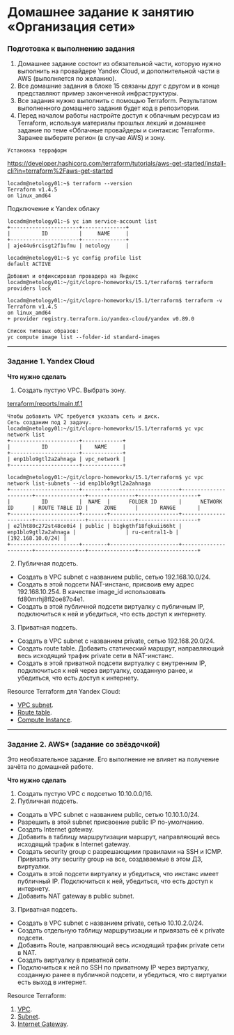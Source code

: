 # Домашнее задание к занятию «Организация сети»

### Подготовка к выполнению задания

1. Домашнее задание состоит из обязательной части, которую нужно выполнить на провайдере Yandex Cloud, и дополнительной части в AWS (выполняется по желанию). 
2. Все домашние задания в блоке 15 связаны друг с другом и в конце представляют пример законченной инфраструктуры.  
3. Все задания нужно выполнить с помощью Terraform. Результатом выполненного домашнего задания будет код в репозитории. 
4. Перед началом работы настройте доступ к облачным ресурсам из Terraform, используя материалы прошлых лекций и домашнее задание по теме «Облачные провайдеры и синтаксис Terraform». Заранее выберите регион (в случае AWS) и зону.

```
Установка терраформ
```
https://developer.hashicorp.com/terraform/tutorials/aws-get-started/install-cli?in=terraform%2Faws-get-started
```
locadm@netology01:~$ terraform --version
Terraform v1.4.5
on linux_amd64
```
Подключение к Yandex облаку

```
locadm@netology01:~$ yc iam service-account list
+----------------------+--------------+
|          ID          |     NAME     |
+----------------------+--------------+
| aje44u6rcisgt2f1ufmu | netology     |

locadm@netology01:~$ yc config profile list
default ACTIVE

Добавил и отфиксировал провадера на Яндекс
locadm@netology01:~/git/clopro-homeworks/15.1/terraform$ terraform providers lock

locadm@netology01:~/git/clopro-homeworks/15.1/terraform$ terraform -v
Terraform v1.4.5
on linux_amd64
+ provider registry.terraform.io/yandex-cloud/yandex v0.89.0

Список типовых образов:
yc compute image list --folder-id standard-images
```

---
### Задание 1. Yandex Cloud 

**Что нужно сделать**

1. Создать пустую VPC. Выбрать зону.

[terraform/reports/main.tf.1](terraform/reports/main.tf.1)
```buildoutcfg
Чтобы добавить VPC требуется указать сеть и диск.
Сеть созданим под 2 задачу.
locadm@netology01:~/git/clopro-homeworks/15.1/terraform$ yc vpc network list
+----------------------+-------------+
|          ID          |    NAME     |
+----------------------+-------------+
| enp1blo9gtl2a2ahnaga | vpc_network |
+----------------------+-------------+

locadm@netology01:~/git/clopro-homeworks/15.1/terraform$ yc vpc network list-subnets --id enp1blo9gtl2a2ahnaga
+----------------------+--------+----------------------+----------------------+----------------+---------------+-------------------+
|          ID          |  NAME  |      FOLDER ID       |      NETWORK ID      | ROUTE TABLE ID |     ZONE      |       RANGE       |
+----------------------+--------+----------------------+----------------------+----------------+---------------+-------------------+
| e2lht80c272st48ce0i4 | public | b1gkgthf18fqkuii66ht | enp1blo9gtl2a2ahnaga |                | ru-central1-b | [192.168.10.0/24] |
+----------------------+--------+----------------------+----------------------+----------------+---------------+-------------------+
```


2. Публичная подсеть.

 - Создать в VPC subnet с названием public, сетью 192.168.10.0/24.
 - Создать в этой подсети NAT-инстанс, присвоив ему адрес 192.168.10.254. В качестве image_id использовать fd80mrhj8fl2oe87o4e1.
 - Создать в этой публичной подсети виртуалку с публичным IP, подключиться к ней и убедиться, что есть доступ к интернету.
3. Приватная подсеть.
 - Создать в VPC subnet с названием private, сетью 192.168.20.0/24.
 - Создать route table. Добавить статический маршрут, направляющий весь исходящий трафик private сети в NAT-инстанс.
 - Создать в этой приватной подсети виртуалку с внутренним IP, подключиться к ней через виртуалку, созданную ранее, и убедиться, что есть доступ к интернету.

Resource Terraform для Yandex Cloud:

- [VPC subnet](https://registry.terraform.io/providers/yandex-cloud/yandex/latest/docs/resources/vpc_subnet).
- [Route table](https://registry.terraform.io/providers/yandex-cloud/yandex/latest/docs/resources/vpc_route_table).
- [Compute Instance](https://registry.terraform.io/providers/yandex-cloud/yandex/latest/docs/resources/compute_instance).

---
### Задание 2. AWS* (задание со звёздочкой)

Это необязательное задание. Его выполнение не влияет на получение зачёта по домашней работе.

**Что нужно сделать**

1. Создать пустую VPC с подсетью 10.10.0.0/16.
2. Публичная подсеть.

 - Создать в VPC subnet с названием public, сетью 10.10.1.0/24.
 - Разрешить в этой subnet присвоение public IP по-умолчанию.
 - Создать Internet gateway.
 - Добавить в таблицу маршрутизации маршрут, направляющий весь исходящий трафик в Internet gateway.
 - Создать security group с разрешающими правилами на SSH и ICMP. Привязать эту security group на все, создаваемые в этом ДЗ, виртуалки.
 - Создать в этой подсети виртуалку и убедиться, что инстанс имеет публичный IP. Подключиться к ней, убедиться, что есть доступ к интернету.
 - Добавить NAT gateway в public subnet.
3. Приватная подсеть.
 - Создать в VPC subnet с названием private, сетью 10.10.2.0/24.
 - Создать отдельную таблицу маршрутизации и привязать её к private подсети.
 - Добавить Route, направляющий весь исходящий трафик private сети в NAT.
 - Создать виртуалку в приватной сети.
 - Подключиться к ней по SSH по приватному IP через виртуалку, созданную ранее в публичной подсети, и убедиться, что с виртуалки есть выход в интернет.

Resource Terraform:

1. [VPC](https://registry.terraform.io/providers/hashicorp/aws/latest/docs/resources/vpc).
1. [Subnet](https://registry.terraform.io/providers/hashicorp/aws/latest/docs/resources/subnet).
1. [Internet Gateway](https://registry.terraform.io/providers/hashicorp/aws/latest/docs/resources/internet_gateway).
